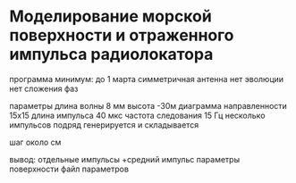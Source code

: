 # Моделирование морской поверхности и отраженного импульса радиолокатора

программа минимум: 
до 1 марта 
симметричная антенна
нет эволюции
нет сложения фаз

параметры
длина волны 8 мм
высота -30м
диаграмма направленности 15х15
длина импульса 40 мкс
частота следования 15 Гц
несколько импульсов подряд генерируется и складывается

шаг около см

вывод: отдельные импульсы +средний импульс
параметры поверхности
файл параметров
